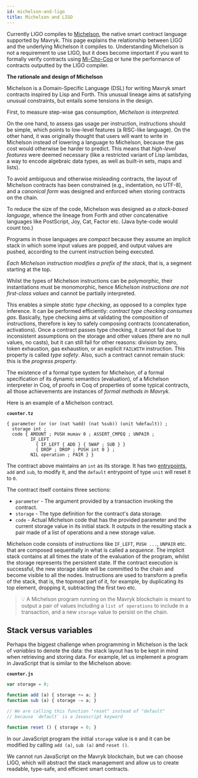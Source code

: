 ```yaml
---
id: michelson-and-ligo
title: Michelson and LIGO
---
```


Currently LIGO compiles to [Michelson](https://tezos.gitlab.io/whitedoc/michelson.html),
the native smart contract language supported by Mavryk. This page explains the
relationship between LIGO and the underlying Michelson it compiles to. Understanding
Michelson is not a requirement to use LIGO, but it does become important if you want
to formally verify contracts using [Mi-Cho-Coq](https://gitlab.com/nomadic-labs/mi-cho-coq/)
or tune the performance of contracts outputted by the LIGO compiler.

**The rationale and design of Michelson**

Michelson is a Domain-Specific Language (DSL) for writing Mavryk smart contracts
inspired by Lisp and Forth. This unusual lineage aims at satisfying unusual
constraints, but entails some tensions in the design.

First, to measure step-wise gas consumption, *Michelson is interpreted*.

On the one hand, to assess gas usage per instruction, instructions
should be simple, which points to low-level features (a RISC-like
language). On the other hand, it was originally thought that users
will want to write in Michelson instead of lowering a language to
Michelson, because the gas cost would otherwise be harder to
predict. This means that *high-level features* were deemed necessary
(like a restricted variant of Lisp lambdas, a way to encode algebraic
data types, as well as built-in sets, maps and lists).

To avoid ambiguous and otherwise misleading contracts, the layout of
Michelson contracts has been constrained (e.g., indentation, no
UTF-8), and a *canonical form* was designed and enforced when storing
contracts on the chain.

To reduce the size of the code, Michelson was designed as *a
stack-based language*, whence the lineage from Forth and other
concatenative languages like PostScript, Joy, Cat, Factor etc. (Java
byte-code would count too.)

Programs in those languages are *compact* because they assume an
implicit stack in which some input values are popped, and output
values are pushed, according to the current instruction being
executed.

*Each Michelson instruction modifies a prefix of the stack*, that is,
a segment starting at the top.

Whilst the types of Michelson instructions can be polymorphic, their
instantiations must be monomorphic, hence *Michelson instructions are
not first-class values* and cannot be partially interpreted.

This enables a simple *static type checking*, as opposed to a complex
type inference. It can be performed efficiently: *contract type
checking consumes gas*. Basically, type checking aims at validating
the composition of instructions, therefore is key to safely composing
contracts (concatenation, activations). Once a contract passes type
checking, it cannot fail due to inconsistent assumptions on the
storage and other values (there are no null values, no casts), but it
can still fail for other reasons: division by zero, token exhaustion,
gas exhaustion, or an explicit `FAILWITH` instruction. This property
is called *type safety*. Also, such a contract cannot remain stuck:
this is the *progress property*.

The existence of a formal type system for Michelson, of a formal
specification of its dynamic semantics (evaluation), of a Michelson
interpreter in Coq, of proofs in Coq of properties of some typical
contracts, all those achievements are instances of *formal methods in
Mavryk*.

Here is an example of a Michelson contract.

**`counter.tz`**
```text
{ parameter (or (or (nat %add) (nat %sub)) (unit %default)) ;
  storage int ;
  code { AMOUNT ; PUSH mumav 0 ; ASSERT_CMPEQ ; UNPAIR ;
         IF_LEFT
           { IF_LEFT { ADD } { SWAP ; SUB } }
           { DROP ; DROP ; PUSH int 0 } ;
         NIL operation ; PAIR } }
```

The contract above maintains an `int` as its storage. It has two
[entrypoints](https://tezos.gitlab.io/whitedoc/michelson.html#entrypoints),
`add` and `sub`, to modify it, and the `default` entrypoint of type
`unit` will reset it to `0`.

The contract itself contains three sections:
- `parameter` - The argument provided by a transaction invoking the contract.
- `storage` - The type definition for the contract's data storage.
- `code` - Actual Michelson code that has the provided parameter and
  the current storage value in its initial stack. It outputs in the
  resulting stack a pair made of a list of operations and a new
  storage value.

Michelson code consists of *instructions* like `IF_LEFT`, `PUSH ...`,
`UNPAIR` etc. that are composed sequentially in what is called a
*sequence*. The implicit stack contains at all times the state of the
evaluation of the program, whilst the storage represents the
persistent state. If the contract execution is successful, the new
storage state will be committed to the chain and become visible to all
the nodes. Instructions are used to transform a prefix of the stack,
that is, the topmost part of it, for example, by duplicating its top
element, dropping it, subtracting the first two etc.

> 💡 A Michelson program running on the Mavryk blockchain is meant to
> output a pair of values including a `list of operations` to include
> in a transaction, and a new `storage` value to persist on the chain.

## Stack versus variables

Perhaps the biggest challenge when programming in Michelson is the
lack of *variables* to denote the data: the stack layout has to be
kept in mind when retrieving and storing data. For example, let us
implement a program in JavaScript that is similar to the Michelson
above:

**`counter.js`**
```javascript
var storage = 0;

function add (a) { storage += a; }
function sub (a) { storage -= a; }

// We are calling this function "reset" instead of "default"
// because `default` is a Javascript keyword

function reset () { storage = 0; }
```

In our JavaScript program the initial `storage` value is `0` and it
can be modified by calling `add (a)`, `sub (a)` and `reset ()`.

We cannot run JavaScript on the Mavryk blockchain, but we can choose
LIGO, which will abstract the stack management and allow us to create
readable, type-safe, and efficient smart contracts.

